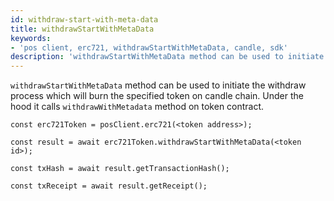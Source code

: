 ```yaml
---
id: withdraw-start-with-meta-data
title: withdrawStartWithMetaData
keywords: 
- 'pos client, erc721, withdrawStartWithMetaData, candle, sdk'
description: 'withdrawStartWithMetaData method can be used to initiate the withdraw process.'
---
```


`withdrawStartWithMetaData` method can be used to initiate the withdraw process which will burn the specified token on candle chain. Under the hood it calls `withdrawWithMetadata` method on token contract.


```
const erc721Token = posClient.erc721(<token address>);

const result = await erc721Token.withdrawStartWithMetaData(<token id>);

const txHash = await result.getTransactionHash();

const txReceipt = await result.getReceipt();

```

